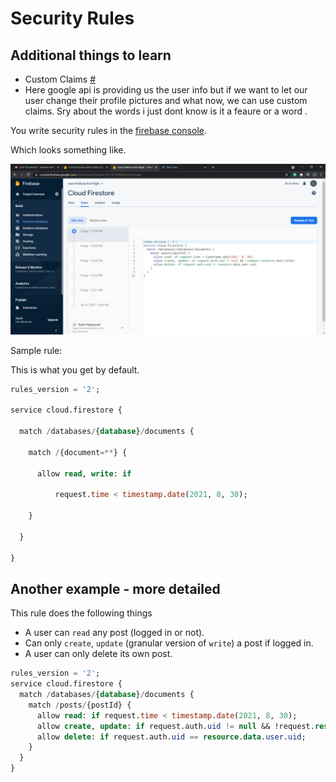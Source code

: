 # Security Rules

## Additional things to learn

- Custom Claims [#](https://firebase.google.com/docs/auth/admin/custom-claims)
- Here google api is providing us the user info but if we want to let our user change their profile pictures and what now, we can use custom claims. Sry about the words i just dont know is it a feaure or a word .

You write security rules in the [firebase console](https://console.firebase.google.com/project/react-firebase-first-fli-82e0d/firestore/rules).

Which looks something like.

![Fire base rules console](../screenshots/Security-Rules.png)

Sample rule:

This is what you get by default.

```sql
rules_version = '2';

service cloud.firestore {

  match /databases/{database}/documents {

    match /{document=**} {

      allow read, write: if

          request.time < timestamp.date(2021, 8, 30);

    }

  }

}

```

## Another example - more detailed

This rule does the following things

- A user can `read` any post (logged in or not).
- Can only `create`, `update` (granular version of `write`) a post if logged in.
- A user can only delete its own post.

```sql
rules_version = '2';
service cloud.firestore {
  match /databases/{database}/documents {
    match /posts/{postId} {
      allow read: if request.time < timestamp.date(2021, 8, 30);
      allow create, update: if request.auth.uid != null && !request.resource.data.title;
      allow delete: if request.auth.uid == resource.data.user.uid;
    }
  }
}
```
